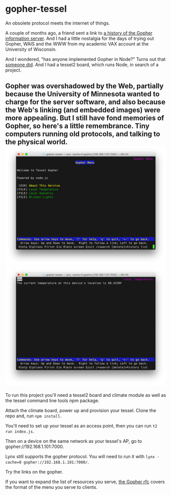 # gopher-tessel

An obsolete protocol meets the internet of things.

A couple of months ago, a friend sent a link to [a history of the Gopher information server](https://www.minnpost.com/business/2016/08/rise-and-fall-gopher-protocol). And I had a little nostalgia for the days of trying out Gopher, WAIS and the WWW from my academic VAX account at the University of Wisconsin.

And I wondered, "has anyone implemented Gopher in Node?" Turns out that [someone did](https://gist.github.com/mcroydon/485609). And I had a tessel2 board, which runs Node, in search of a project.  

Gopher was overshadowed by the Web, partially because the University of Minnesota wanted to charge for the server software, and also because the Web's linking (and embedded images) were more appealing. But I still have fond memories of Gopher, so here's a little remembrance. Tiny computers running old protocols, and talking to the physical world.
![Screenshot of Lynx with Gopher Menu](Screen-Shot.png)
![Screenshot of Lynx with Temperature item from Gopher](Screen-Shot-Temperature.png)
---

To run this project you'll need a tessel2 board and climate module as well as the tessel command line tools npm package.

Attach the climate board, power up and provision your tessel. Clone the repo and, run `npm install`.

You'll need to set up your tessel as an access point, then you can run `t2 run index.js`.

Then on a device on the same network as your tessel's AP, go to gopher://192.168.1.101:7000.

Lynx still supports the gopher protocol. You will need to run it with `lynx -cache=0 gopher://192.168.1.101:7000/`.

Try the links on the gopher.

If you want to expand the list of resources you serve, [the Gopher rfc](https://tools.ietf.org/html/rfc1436) covers the format of the menu you serve to clients. 
